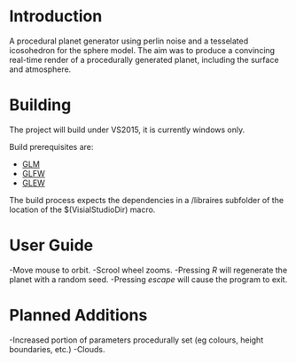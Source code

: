 # Introduction
A procedural planet generator using perlin noise and a tesselated icosohedron for the sphere model.
The aim was to produce a convincing real-time render of a procedurally generated planet, including the surface and atmosphere.

# Building
The project will build under VS2015, it is currently windows only.

Build prerequisites are:
* [GLM ](http://glm.g-truc.net)
* [GLFW](http://www.glfw.org/)
* [GLEW](http://glew.sourceforge.net/)

The build process expects the dependencies in a /libraires subfolder of the location of the $(VisialStudioDir) macro.

# User Guide
-Move mouse to orbit.
-Scrool wheel zooms.
-Pressing _R_ will regenerate the planet with a random seed.
-Pressing _escape_ will cause the program to exit.

# Planned Additions
-Increased portion of parameters procedurally set (eg colours, height boundaries, etc.)
-Clouds.
